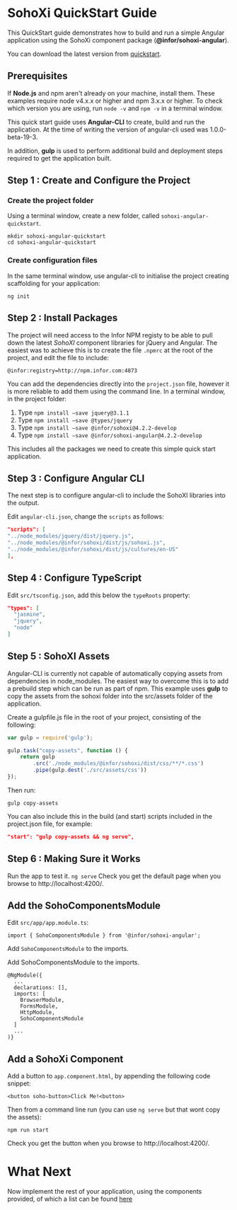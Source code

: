 # SohoXi QuickStart Guide

This QuickStart guide demonstrates how to build and run a simple Angular application using the SohoXi component package (**@infor/sohoxi-angular**).

You can download the latest version from [quickstart](http://git.infor.com/users/tharper/repos/sohoxi-angular-quickstart/browse).

## Prerequisites

If **Node.js** and npm aren't already on your machine, install them. These examples require node v4.x.x or higher and npm 3.x.x or higher. To check which version you are using, run `node -v` and `npm -v` in a terminal window.

This quick start guide uses **Angular-CLI** to create, build and run the application.  At the time of writing the version of angular-cli used was 1.0.0-beta-19-3.

In addition, **gulp** is used to perform additional build and deployment steps required to get the application built.

## Step 1 : Create and Configure the Project

### Create the project folder

Using a terminal window, create a new folder, called `sohoxi-angular-quickstart`.
```
mkdir sohoxi-angular-quickstart
cd sohoxi-angular-quickstart
```

### Create configuration files

In the same terminal window, use angular-cli to initialise the project creating scaffolding for your application:

```
ng init
```

## Step 2 : Install Packages

The project will need access to the Infor NPM registy to be able to pull down the latest *SohoXI* component libraries for jQuery and Angular.  The easiest was to achieve this is to create the file `.npmrc` at the root of the project, and edit the file to include:

```
@infor:registry=http://npm.infor.com:4873
```

You can add the dependencies directly into the `project.json` file, however it is more reliable to add them using the command line.  In a terminal window, in the project folder:

1. Type `npm install –save jquery@3.1.1` 
2. Type `npm install –save @types/jquery`
3. Type `npm install –save @infor/sohoxi@4.2.2-develop` 
4. Type `npm install –save @infor/sohoxi-angular@4.2.2-develop` 

This includes all the packages we need to create this simple quick start application.

## Step 3 : Configure Angular CLI

The next step is to configure angular-cli to include the SohoXI libraries into the output. 

Edit `angular-cli.json`, change the  `scripts` as follows:
```json
"scripts": [
"../node_modules/jquery/dist/jquery.js",
"../node_modules/@infor/sohoxi/dist/js/sohoxi.js",
"../node_modules/@infor/sohoxi/dist/js/cultures/en-US"
],
```
## Step 4 : Configure TypeScript
Edit `src/tsconfig.json`, add this below the `typeRoots` property:
```json
"types": [
  "jasmine",
  "jquery",
  "node"
]
```
## Step 5 : SohoXI Assets
Angular-CLI is currently not capable of automatically copying assets from dependencies in node_modules.
The easiest way to overcome this is to add a prebuild step which can be run as part of 
npm.  This example uses **gulp** to copy the assets from the sohoxi folder into the src/assets folder of the 
application. 

Create a gulpfile.js file in the root of your project, consisting of the following:
```typescript
var gulp = require('gulp');

gulp.task("copy-assets", function () {
    return gulp
        .src('./node_modules/@infor/sohoxi/dist/css/**/*.css')
        .pipe(gulp.dest('./src/assets/css'))
});
```
Then run:
```
gulp copy-assets
```
You can also include this in the build (and start) scripts included in the project.json file, for example:

```json
"start": "gulp copy-assets && ng serve",
``` 
## Step 6 : Making Sure it Works
Run the app to test it.
```ng serve``` 
Check you get the default page when you browse to http://localhost:4200/.
## Add the SohoComponentsModule
Edit `src/app/app.module.ts`:
```
import { SohoComponentsModule } from '@infor/sohoxi-angular';
```
Add ```SohoComponentsModule``` to the imports. 

Add SohoComponentsModule to the imports.
```
@NgModule({
  ...
  declarations: [],
  imports: [
    BrowserModule,
    FormsModule,
    HttpModule,
    SohoComponentsModule
  ]
  ...
)}
```

## Add a SohoXi Component 

Add a button to `app.component.html`, by appending the following code snippet:
```
<button soho-button>Click Me!<button>
```
Then from a command line run (you can use `ng serve` but that wont copy the assets):
```
npm run start
```
Check you get the button when you browse to http://localhost:4200/.

# What Next

Now implement the rest of your application, using the components provided, of which a list can be found [here](??)
